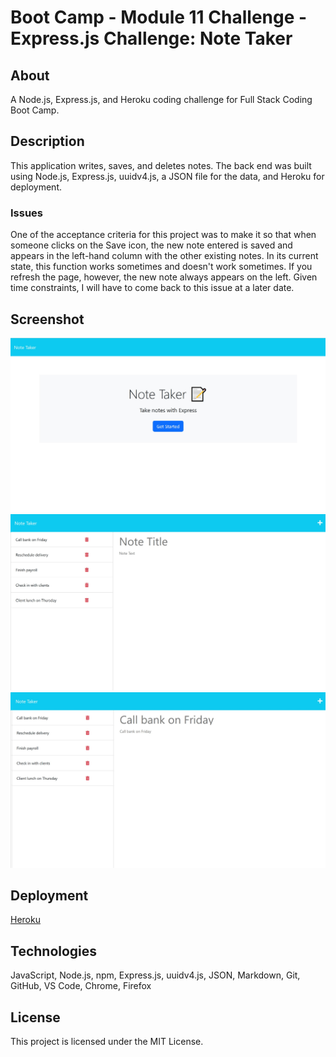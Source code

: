 # Boot Camp - Module 11 Challenge - Express.js Challenge: Note Taker

## About

A Node.js, Express.js, and Heroku coding challenge for Full Stack Coding Boot Camp.

## Description

This application writes, saves, and deletes notes. The back end was built using Node.js, Express.js, uuidv4.js, a JSON file for the data, and Heroku for deployment.

### Issues

One of the acceptance criteria for this project was to make it so that when someone clicks on the Save icon, the new note entered is saved and appears in the left-hand column with the other existing notes. In its current state, this function works sometimes and doesn't work sometimes. If you refresh the page, however, the new note always appears on the left. Given time constraints, I will have to come back to this issue at a later date.

## Screenshot

![README Screenshot](/public/assets/images/screenshot01.jpg)
![README Screenshot](/public/assets/images/screenshot02.jpg)
![README Screenshot](/public/assets/images/screenshot03.jpg)

## Deployment

[Heroku]()

## Technologies

JavaScript, Node.js, npm, Express.js, uuidv4.js, JSON, Markdown, Git, GitHub, VS Code, Chrome, Firefox

## License

This project is licensed under the MIT License.
